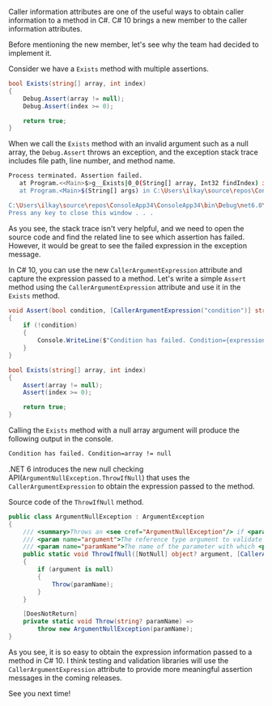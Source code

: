 Caller information attributes are one of the useful ways to obtain caller information to a method in C#. C# 10 brings a new member to the caller information attributes.

Before mentioning the new member, let's see why the team had decided to implement it.

Consider we have a `Exists` method with multiple assertions. 

```csharp
bool Exists(string[] array, int index)
{
    Debug.Assert(array != null);
    Debug.Assert(index >= 0);

    return true;
}
```
When we call the `Exists` method with an invalid argument such as a null array, the `Debug.Assert` throws an exception, and the exception stack trace includes file path, line number, and method name. 

```bash
Process terminated. Assertion failed.
   at Program.<<Main>$>g__Exists|0_0(String[] array, Int32 findIndex) in C:\Users\ilkay\source\repos\ConsoleApp34\ConsoleApp34\Program.cs:line 11
   at Program.<Main>$(String[] args) in C:\Users\ilkay\source\repos\ConsoleApp34\ConsoleApp34\Program.cs:line 7

C:\Users\ilkay\source\repos\ConsoleApp34\ConsoleApp34\bin\Debug\net6.0\ConsoleApp34.exe (process 10336) exited with code -2146232797.
Press any key to close this window . . .
```

As you see, the stack trace isn't very helpful, and we need to open the source code and find the related line to see which assertion has failed. However, it would be great to see the failed expression in the exception message.

In C# 10, you can use the new `CallerArgumentExpression` attribute and capture the expression passed to a method. Let's write a simple `Assert` method using the `CallerArgumentExpression` attribute and use it in the `Exists` method. 

```csharp
void Assert(bool condition, [CallerArgumentExpression("condition")] string expression = default)
{
    if (!condition)
    {
        Console.WriteLine($"Condition has failed. Condition={expression}");
    }
}

bool Exists(string[] array, int index)
{
    Assert(array != null);
    Assert(index >= 0);

    return true;
}
```

Calling the `Exists` method with a null array argument will produce the following output in the console.

```bash
Condition has failed. Condition=array != null
```
.NET 6 introduces the new null checking API(`ArgumentNullException.ThrowIfNull`) that uses the `CallerArgumentExpression` to obtain the expression passed to the method.

Source code of the `ThrowIfNull` method.

```csharp
public class ArgumentNullException : ArgumentException
{
    /// <summary>Throws an <see cref="ArgumentNullException"/> if <paramref name="argument"/> is null.</summary>
    /// <param name="argument">The reference type argument to validate as non-null.</param>
    /// <param name="paramName">The name of the parameter with which <paramref name="argument"/> corresponds.</param>
    public static void ThrowIfNull([NotNull] object? argument, [CallerArgumentExpression("argument")] string? paramName = null)
    {
        if (argument is null)
        {
            Throw(paramName);
        }
    }

    [DoesNotReturn]
    private static void Throw(string? paramName) =>
        throw new ArgumentNullException(paramName);
}
```

As you see, it is so easy to obtain the expression information passed to a method in C# 10. I think testing and validation libraries will use the `CallerArgumentExpression` attribute to provide more meaningful assertion messages in the coming releases.

See you next time!